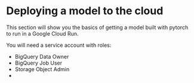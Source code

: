# Deploying a model to the cloud

This section will show you the basics of getting a model built with pytorch to run in a Google Cloud Run.

You will need a service account with roles:
- BigQuery Data Owner
- BigQuery Job User
- Storage Object Admin
-